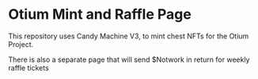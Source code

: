 # Otium Mint and Raffle Page
This repository uses Candy Machine V3, to mint chest NFTs for the Otium Project. 

There is also a separate page that will send $Notwork in return for weekly raffle tickets 